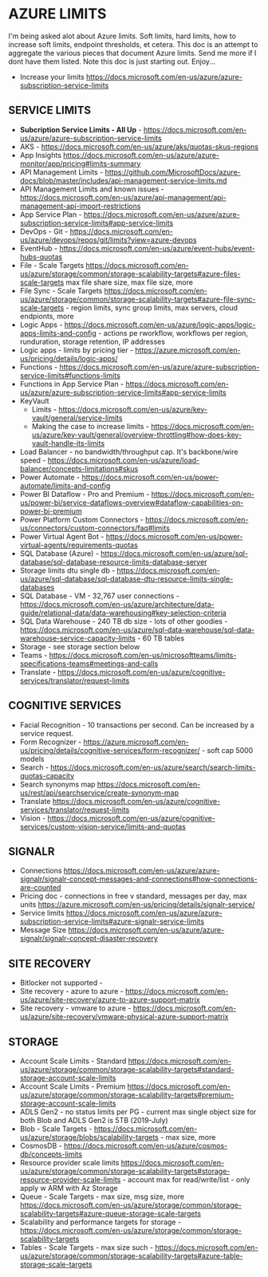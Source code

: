 # AZURE LIMITS

I'm being asked alot about Azure limits.  Soft limits, hard limits, how to increase soft limits, endpoint thresholds, et cetera.  This doc is an attempt to aggregate the various pieces that document Azure limits.  Send me more if I dont have them listed.  Note this doc is just starting out.  Enjoy...

* Increase your limits <https://docs.microsoft.com/en-us/azure/azure-subscription-service-limits>

## SERVICE LIMITS

* **Subcription Service Limits - All Up** - https://docs.microsoft.com/en-us/azure/azure-subscription-service-limits
* AKS - https://docs.microsoft.com/en-us/azure/aks/quotas-skus-regions 
* App Insights <https://docs.microsoft.com/en-us/azure/azure-monitor/app/pricing#limits-summary>
* API Management Limits - <https://github.com/MicrosoftDocs/azure-docs/blob/master/includes/api-management-service-limits.md>
* API Management Limits and known issues - <https://docs.microsoft.com/en-us/azure/api-management/api-management-api-import-restrictions>
* App Service Plan - https://docs.microsoft.com/en-us/azure/azure-subscription-service-limits#app-service-limits
* DevOps - Git - https://docs.microsoft.com/en-us/azure/devops/repos/git/limits?view=azure-devops
* EventHub - https://docs.microsoft.com/en-us/azure/event-hubs/event-hubs-quotas
* File - Scale Targets <https://docs.microsoft.com/en-us/azure/storage/common/storage-scalability-targets#azure-files-scale-targets> max file share size, max file size, more
* File Sync - Scale Targets <https://docs.microsoft.com/en-us/azure/storage/common/storage-scalability-targets#azure-file-sync-scale-targets> - region limits, sync group limits, max servers, cloud endpionts, more
* Logic Apps - https://docs.microsoft.com/en-us/azure/logic-apps/logic-apps-limits-and-config - actions pe rworkflow, workflows per region, runduration, storage retention, IP addresses
* Logic apps - limits by pricing tier - https://azure.microsoft.com/en-us/pricing/details/logic-apps/
* Functions - https://docs.microsoft.com/en-us/azure/azure-subscription-service-limits#functions-limits
* Functions in App Service Plan - https://docs.microsoft.com/en-us/azure/azure-subscription-service-limits#app-service-limits
* KeyVault
  * Limits - https://docs.microsoft.com/en-us/azure/key-vault/general/service-limits
  * Making the case to increase limits - https://docs.microsoft.com/en-us/azure/key-vault/general/overview-throttling#how-does-key-vault-handle-its-limits
* Load Balancer - no bandwidth/throughput cap. It's backbone/wire speed - https://docs.microsoft.com/en-us/azure/load-balancer/concepts-limitations#skus
* Power Automate -  https://docs.microsoft.com/en-us/power-automate/limits-and-config
* Power BI Dataflow - Pro and Premium - https://docs.microsoft.com/en-us/power-bi/service-dataflows-overview#dataflow-capabilities-on-power-bi-premium 
* Power Platform Custom Connectors - https://docs.microsoft.com/en-us/connectors/custom-connectors/faq#limits
* Power Virtual Agent Bot - https://docs.microsoft.com/en-us/power-virtual-agents/requirements-quotas
* SQL Database (Azure) - https://docs.microsoft.com/en-us/azure/sql-database/sql-database-resource-limits-database-server
* Storage limits dtu single db - https://docs.microsoft.com/en-us/azure/sql-database/sql-database-dtu-resource-limits-single-databases
* SQL Database - VM - 32,767 user connections - https://docs.microsoft.com/en-us/azure/architecture/data-guide/relational-data/data-warehousing#key-selection-criteria
* SQL Data Warehouse - 240 TB db size - lots of other goodies - https://docs.microsoft.com/en-us/azure/sql-data-warehouse/sql-data-warehouse-service-capacity-limits - 60 TB tables
* Storage - see storage section below
* Teams - https://docs.microsoft.com/en-us/microsoftteams/limits-specifications-teams#meetings-and-calls
* Translate - https://docs.microsoft.com/en-us/azure/cognitive-services/translator/request-limits

## COGNITIVE SERVICES

* Facial Recognition - 10 transactions per second.  Can be increased by a service request.
* Form Recognizer - https://azure.microsoft.com/en-us/pricing/details/cognitive-services/form-recognizer/ - soft cap 5000 models
* Search - https://docs.microsoft.com/en-us/azure/search/search-limits-quotas-capacity
* Search synonyms map <https://docs.microsoft.com/en-us/rest/api/searchservice/create-synonym-map>
* Translate <https://docs.microsoft.com/en-us/azure/cognitive-services/translator/request-limits>
* Vision - https://docs.microsoft.com/en-us/azure/cognitive-services/custom-vision-service/limits-and-quotas

## SIGNALR

* Connections <https://docs.microsoft.com/en-us/azure/azure-signalr/signalr-concept-messages-and-connections#how-connections-are-counted>
* Pricing doc - connections in free v standard, messages per day, max units <https://azure.microsoft.com/en-us/pricing/details/signalr-service/>
* Service limits <https://docs.microsoft.com/en-us/azure/azure-subscription-service-limits#azure-signalr-service-limits>
* Message Size <https://docs.microsoft.com/en-us/azure/azure-signalr/signalr-concept-disaster-recovery>

## SITE RECOVERY 

* Bitlocker not supported - 
* Site recovery - azure to azure - https://docs.microsoft.com/en-us/azure/site-recovery/azure-to-azure-support-matrix
* Site recovery - vmware to azure - https://docs.microsoft.com/en-us/azure/site-recovery/vmware-physical-azure-support-matrix

## STORAGE

* Account Scale Limits - Standard <https://docs.microsoft.com/en-us/azure/storage/common/storage-scalability-targets#standard-storage-account-scale-limits>
* Account Scale Limits - Premium <https://docs.microsoft.com/en-us/azure/storage/common/storage-scalability-targets#premium-storage-account-scale-limits>
* ADLS Gen2 - no status limits per PG - current max single object size for both Blob and ADLS Gen2 is 5TB (2019-July)
* Blob - Scale Targets - https://docs.microsoft.com/en-us/azure/storage/blobs/scalability-targets - max size, more
* CosmosDB - https://docs.microsoft.com/en-us/azure/cosmos-db/concepts-limits
* Resource provider scale limits <https://docs.microsoft.com/en-us/azure/storage/common/storage-scalability-targets#storage-resource-provider-scale-limits> - account max for read/write/list - only apply w ARM with Az Storage
* Queue - Scale Targets - max size, msg size, more <https://docs.microsoft.com/en-us/azure/storage/common/storage-scalability-targets#azure-queue-storage-scale-targets>
* Scalability and performance targets for storage - https://docs.microsoft.com/en-us/azure/storage/common/storage-scalability-targets
* Tables - Scale Targets - max size such - <https://docs.microsoft.com/en-us/azure/storage/common/storage-scalability-targets#azure-table-storage-scale-targets>
